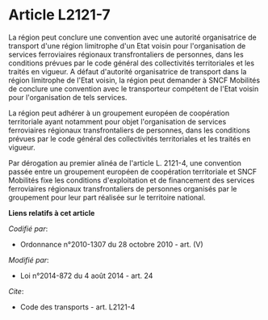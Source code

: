 # Article L2121-7

La région peut conclure une convention avec une autorité organisatrice de transport d'une région limitrophe d'un Etat voisin
pour l'organisation de services ferroviaires régionaux transfrontaliers de personnes, dans les conditions prévues par le code
général des collectivités territoriales et les traités en vigueur. A défaut d'autorité organisatrice de transport dans la
région limitrophe de l'Etat voisin, la région peut demander à SNCF Mobilités de conclure une convention avec le transporteur
compétent de l'Etat voisin pour l'organisation de tels services. 

La région peut adhérer à un groupement européen de coopération territoriale ayant notamment pour objet l'organisation de
services ferroviaires régionaux transfrontaliers de personnes, dans les conditions prévues par le code général des
collectivités territoriales et les traités en vigueur. 

Par dérogation au premier alinéa de l'article L. 2121-4, une convention passée entre un groupement européen de coopération
territoriale et SNCF Mobilités fixe les conditions d'exploitation et de financement des services ferroviaires régionaux
transfrontaliers de personnes organisés par le groupement pour leur part réalisée sur le territoire national.

**Liens relatifs à cet article**

_Codifié par_:

  - Ordonnance n°2010-1307 du 28 octobre 2010 - art. (V)

_Modifié par_:

  - Loi n°2014-872 du 4 août 2014 - art. 24

_Cite_:

  - Code des transports - art. L2121-4
